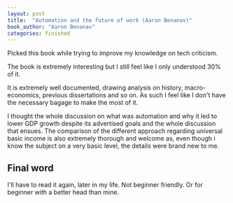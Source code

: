 ```yaml
---
layout: post
title:  "Automation and the future of work (Aaron Benanav)"
book_author: "Aaron Benanav"
categories: finished
---
```


Picked this book while trying to improve my knowledge on tech criticism.

The book is extremely interesting but I still feel like I only understood 30% of it.

It is extremely well documented, drawing analysis on history, macro-economics, previous dissertations and so on. As such I feel like I don't have the necessary bagage to make the most of it.

I thought the whole discussion on what was automation and why it led to lower GDP growth despite its advertised goals and the whole discussion that ensues. The comparison of the different approach regarding universal basic income is also extremely thorough and welcome as, even though i know the subject on a very basic level, the details were brand new to me.

## Final word

I'll have to read it again, later in my life. Not beginner friendly. Or for beginner with a better head than mine.